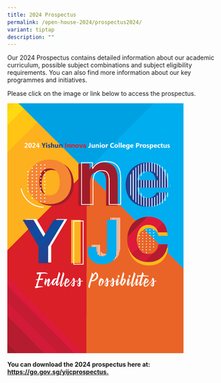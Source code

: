 ```yaml
---
title: 2024 Prospectus
permalink: /open-house-2024/prospectus2024/
variant: tiptap
description: ""
---
```

<p>Our 2024 Prospectus contains detailed information about our academic curriculum, possible subject combinations and subject eligibility requirements. You can also find more information about our key programmes and initiatives.</p><p>Please click on the image or link below to access the prospectus.</p><a class="isomer-image-wrapper" href="https://go.gov.sg/yijcprospectus"><img style="width: 80%;" height="auto" width="100%" alt="OH 2024 Prospectus" src="/images/Open House 2024/YIJC_PROSPECTUS_2024_D3_Page_01.png"></a><p><strong>You can download the 2024 prospectus here at: <a href="https://go.gov.sg/yijcprospectus" rel="noopener noreferrer nofollow" target="_blank">https://go.gov.sg/yijcprospectus.</a></strong></p><p></p>
